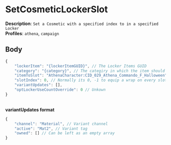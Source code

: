 # SetCosmeticLockerSlot

**Description**: `Set a Cosmetic with a specified index to in a specified Locker` \
**Profiles**: `athena`, `campaign`

## Body
```js
{
    "lockerItem": "{lockerItemGUID}", // The Locker Items GUID
    "category": "{category}", // The categiry in which the item should be set, e.g. Character, Backpack, Dance
    "itemToSlot": "AthenaCharacter:CID_029_Athena_Commando_F_Halloween", // The cosmetic to equip (see formating in the example!)
    "slotIndex": 0, // Normally its 0, -1 to equip a wrap on every slot, else (0-5 on emotes stuff, 0-6 on wraps stuff)
    "variantUpdates": [],
    "optLockerUseCountOverride": 0 // Unkown
}
```
\
**variantUpdates format**
```js
{
    "channel": "Material", // Variant channel
    "active": "Mat2", // Variant tag
    "owned": [] // Can be left as an empty array
}
```
